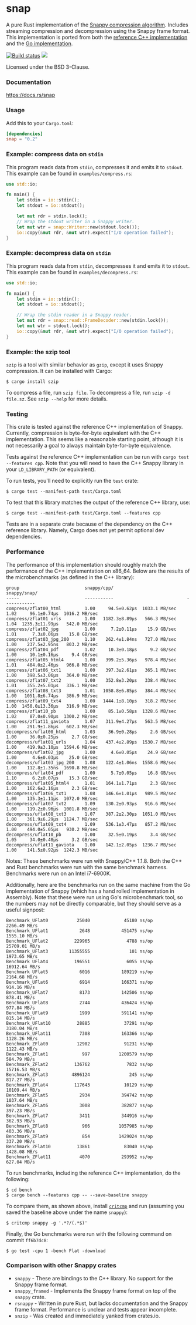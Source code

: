 snap
====
A pure Rust implementation of the
[Snappy compression algorithm](http://google.github.io/snappy/).
Includes streaming compression and decompression using the Snappy frame format.
This implementation is ported from both the
[reference C++ implementation](https://github.com/google/snappy)
and the
[Go implementation](https://github.com/golang/snappy).

[![Build status](https://github.com/BurntSushi/rust-snappy/workflows/ci/badge.svg)](https://github.com/BurntSushi/rust-snappy/actions)
[![](http://meritbadge.herokuapp.com/snap)](https://crates.io/crates/snap)

Licensed under the BSD 3-Clause.


### Documentation

https://docs.rs/snap


### Usage

Add this to your `Cargo.toml`:

```toml
[dependencies]
snap = "0.2"
```


### Example: compress data on `stdin`

This program reads data from `stdin`, compresses it and emits it to `stdout`.
This example can be found in `examples/compress.rs`:

```rust
use std::io;

fn main() {
    let stdin = io::stdin();
    let stdout = io::stdout();

    let mut rdr = stdin.lock();
    // Wrap the stdout writer in a Snappy writer.
    let mut wtr = snap::Writer::new(stdout.lock());
    io::copy(&mut rdr, &mut wtr).expect("I/O operation failed");
}
```


### Example: decompress data on `stdin`

This program reads data from `stdin`, decompresses it and emits it to `stdout`.
This example can be found in `examples/decompress.rs`:

```rust
use std::io;

fn main() {
    let stdin = io::stdin();
    let stdout = io::stdout();

    // Wrap the stdin reader in a Snappy reader.
    let mut rdr = snap::read::FrameDecoder::new(stdin.lock());
    let mut wtr = stdout.lock();
    io::copy(&mut rdr, &mut wtr).expect("I/O operation failed");
}
```


### Example: the szip tool

`szip` is a tool with similar behavior as `gzip`, except it uses Snappy
compression. It can be installed with Cargo:

```
$ cargo install szip
```

To compress a file, run `szip file`. To decompress a file, run
`szip -d file.sz`. See `szip --help` for more details.


### Testing

This crate is tested against the reference C++ implementation of Snappy.
Currently, compression is byte-for-byte equivalent with the C++ implementation.
This seems like a reasonable starting point, although it is not necessarily
a goal to always maintain byte-for-byte equivalence.

Tests against the reference C++ implementation can be run with
`cargo test --features cpp`. Note that you will need to have the C++ Snappy
library in your `LD_LIBRARY_PATH` (or equivalent).

To run tests, you'll need to explicitly run the `test` crate:

```
$ cargo test --manifest-path test/Cargo.toml
```

To test that this library matches the output of the reference C++ library, use:

```
$ cargo test --manifest-path test/Cargo.toml --features cpp
```

Tests are in a separate crate because of the dependency on the C++ reference
library. Namely, Cargo does not yet permit optional dev dependencies.


### Performance

The performance of this implementation should roughly match the performance of
the C++ implementation on x86_64. Below are the results of the microbenchmarks
(as defined in the C++ library):

```
group                         snappy/cpp/                            snappy/snap/
-----                         -----------                            ------------
compress/zflat00_html         1.00     94.5±0.62µs  1033.1 MB/sec    1.02     96.1±0.74µs  1016.2 MB/sec
compress/zflat01_urls         1.00   1182.3±8.89µs   566.3 MB/sec    1.04  1235.3±11.99µs   542.0 MB/sec
compress/zflat02_jpg          1.00      7.2±0.11µs    15.9 GB/sec    1.01      7.3±0.06µs    15.8 GB/sec
compress/zflat03_jpg_200      1.10    262.4±1.84ns   727.0 MB/sec    1.00    237.5±2.95ns   803.2 MB/sec
compress/zflat04_pdf          1.02     10.3±0.18µs     9.2 GB/sec    1.00     10.1±0.16µs     9.4 GB/sec
compress/zflat05_html4        1.00    399.2±5.36µs   978.4 MB/sec    1.01    404.0±2.46µs   966.8 MB/sec
compress/zflat06_txt1         1.00    397.3±2.61µs   365.1 MB/sec    1.00    398.5±3.06µs   364.0 MB/sec
compress/zflat07_txt2         1.00    352.8±3.20µs   338.4 MB/sec    1.01    355.2±5.01µs   336.1 MB/sec
compress/zflat08_txt3         1.01   1058.8±6.85µs   384.4 MB/sec    1.00   1051.8±6.74µs   386.9 MB/sec
compress/zflat09_txt4         1.00   1444.1±8.10µs   318.2 MB/sec    1.00  1450.0±13.36µs   316.9 MB/sec
compress/zflat10_pb           1.00     85.1±0.58µs  1328.6 MB/sec    1.02     87.0±0.90µs  1300.2 MB/sec
compress/zflat11_gaviota      1.07    311.9±4.27µs   563.5 MB/sec    1.00    291.9±1.86µs   602.3 MB/sec
decompress/uflat00_html       1.03     36.9±0.28µs     2.6 GB/sec    1.00     36.0±0.25µs     2.7 GB/sec
decompress/uflat01_urls       1.04    437.4±2.89µs  1530.7 MB/sec    1.00    419.9±3.10µs  1594.6 MB/sec
decompress/uflat02_jpg        1.00      4.6±0.05µs    24.9 GB/sec    1.00      4.6±0.03µs    25.0 GB/sec
decompress/uflat03_jpg_200    1.08    122.4±1.06ns  1558.6 MB/sec    1.00    112.8±1.35ns  1690.8 MB/sec
decompress/uflat04_pdf        1.00      5.7±0.05µs    16.8 GB/sec    1.10      6.2±0.07µs    15.3 GB/sec
decompress/uflat05_html4      1.01    164.1±1.71µs     2.3 GB/sec    1.00    162.6±2.16µs     2.3 GB/sec
decompress/uflat06_txt1       1.08    146.6±1.01µs   989.5 MB/sec    1.00    135.3±1.11µs  1072.0 MB/sec
decompress/uflat07_txt2       1.09    130.2±0.93µs   916.6 MB/sec    1.00    119.2±0.96µs  1001.8 MB/sec
decompress/uflat08_txt3       1.07    387.2±2.30µs  1051.0 MB/sec    1.00    361.9±6.29µs  1124.7 MB/sec
decompress/uflat09_txt4       1.09    536.1±3.47µs   857.2 MB/sec    1.00    494.0±5.05µs   930.2 MB/sec
decompress/uflat10_pb         1.00     32.5±0.19µs     3.4 GB/sec    1.05     34.0±0.48µs     3.2 GB/sec
decompress/uflat11_gaviota    1.00    142.1±2.05µs  1236.7 MB/sec    1.00    141.5±0.92µs  1242.3 MB/sec
```

Notes: These benchmarks were run with Snappy/C++ 1.1.8. Both the C++ and Rust
benchmarks were run with the same benchmark harness. Benchmarks were run on an
Intel i7-6900K.

Additionally, here are the benchmarks run on the same machine from the Go
implementation of Snappy (which has a hand rolled implementation in Assembly).
Note that these were run using Go's microbenchmark tool, so the numbers may not
be directly comparable, but they should serve as a useful signpost:

```
Benchmark_UFlat0           25040             45180 ns/op        2266.49 MB/s
Benchmark_UFlat1            2648            451475 ns/op        1555.10 MB/s
Benchmark_UFlat2          229965              4788 ns/op        25709.01 MB/s
Benchmark_UFlat3        11355555               101 ns/op        1973.65 MB/s
Benchmark_UFlat4          196551              6055 ns/op        16912.64 MB/s
Benchmark_UFlat5            6016            189219 ns/op        2164.68 MB/s
Benchmark_UFlat6            6914            166371 ns/op         914.16 MB/s
Benchmark_UFlat7            8173            142506 ns/op         878.41 MB/s
Benchmark_UFlat8            2744            436424 ns/op         977.84 MB/s
Benchmark_UFlat9            1999            591141 ns/op         815.14 MB/s
Benchmark_UFlat10          28885             37291 ns/op        3180.04 MB/s
Benchmark_UFlat11           7308            163366 ns/op        1128.26 MB/s
Benchmark_ZFlat0           12902             91231 ns/op        1122.43 MB/s
Benchmark_ZFlat1             997           1200579 ns/op         584.79 MB/s
Benchmark_ZFlat2          136762              7832 ns/op        15716.53 MB/s
Benchmark_ZFlat3         4896124               245 ns/op         817.27 MB/s
Benchmark_ZFlat4          117643             10129 ns/op        10109.44 MB/s
Benchmark_ZFlat5            2934            394742 ns/op        1037.64 MB/s
Benchmark_ZFlat6            3008            382877 ns/op         397.23 MB/s
Benchmark_ZFlat7            3411            344916 ns/op         362.93 MB/s
Benchmark_ZFlat8             966           1057985 ns/op         403.36 MB/s
Benchmark_ZFlat9             854           1429024 ns/op         337.20 MB/s
Benchmark_ZFlat10          13861             83040 ns/op        1428.08 MB/s
Benchmark_ZFlat11           4070            293952 ns/op         627.04 MB/s
```

To run benchmarks, including the reference C++ implementation, do the
following:

```
$ cd bench
$ cargo bench --features cpp -- --save-baseline snappy
```

To compare them, as shown above, install
[`critcmp`](https://github.com/BurntSushi/critcmp)
and run (assuming you saved the baseline above under the name `snappy`):

```
$ critcmp snappy -g '.*?/(.*$)'
```

Finally, the Go benchmarks were run with the following command on commit
`ff6b7dc8`:

```
$ go test -cpu 1 -bench Flat -download
```


### Comparison with other Snappy crates

* `snappy` - These are bindings to the C++ library. No support for the Snappy
  frame format.
* `snappy_framed` - Implements the Snappy frame format on top of the `snappy`
  crate.
* `rsnappy` - Written in pure Rust, but lacks documentation and the Snappy
  frame format. Performance is unclear and tests appear incomplete.
* `snzip` - Was created and immediately yanked from crates.io.
